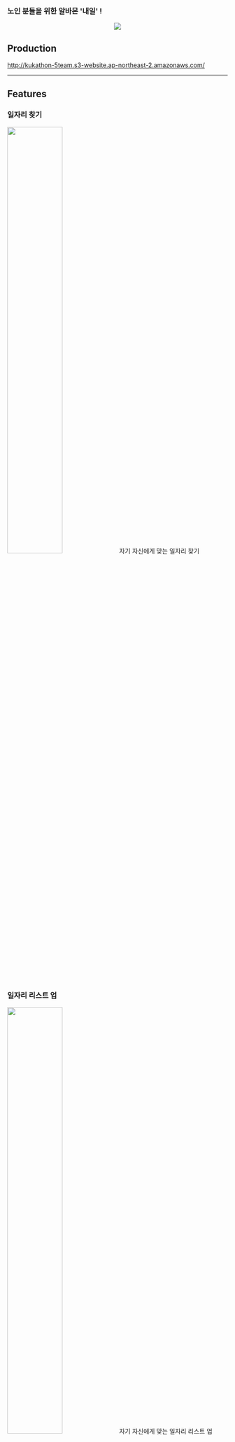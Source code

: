 
### <p>노인 분들을 위한 알바몬 '내일' !</p>
<div align=center>
<img src="https://user-images.githubusercontent.com/99026631/227742842-0da7d409-e84a-482b-8609-25fcaa07c2a0.png"/>
 
</div>


## Production
http://kukathon-5team.s3-website.ap-northeast-2.amazonaws.com/




***
## Features

### 일자리 찾기
<img src="https://user-images.githubusercontent.com/99026631/227742943-bbba90be-e878-4321-bb47-87c5275c2195.png" width="50%"/>
자기 자신에게 맞는 일자리 찾기

### 일자리 리스트 업
<img src="https://user-images.githubusercontent.com/99026631/227743005-05019957-e5ca-4560-a1e0-131aa93f89e4.png" width="50%"/>
자기 자신에게 맞는 일자리 리스트 업

### 스트랩 기능
<img src="https://user-images.githubusercontent.com/99026631/227743052-b5ebb159-2f79-4c87-97c8-dcea68324eda.png" width="50%"/>
<br/>
자기가 관리하는 노인분들 스트랩

### 상세 페이지
<img src="https://user-images.githubusercontent.com/99026631/227743101-6d200d43-6c18-4ac6-a4e4-2f27ff841ca6.png" width="50%"/>
<br/>
자신이 고른 일자리 상세 보기




***
## Tech Stack

<div align =center>

Area| Tech Stack|
:--------:|:------------------------------:|
**Frontend** | <img src="https://img.shields.io/badge/react-61DAFB?style=for-the-badge&logo=react&logoColor=black"> <img src="https://img.shields.io/badge/html5-E34F26?style=for-the-badge&logo=html5&logoColor=white"> <img src="https://img.shields.io/badge/css-1572B6?style=for-the-badge&logo=css3&logoColor=white">   <img src="https://img.shields.io/badge/javascript-F7DF1E?style=for-the-badge&logo=javascript&logoColor=black"> <img src="https://img.shields.io/badge/styledcomponents-DB7093?style=for-the-badge&logo=javascript&logoColor=black"><img src="https://img.shields.io/badge/?style=for-the-badge&logo=javascript&logoColor=black">  <img src="https://img.shields.io/badge/S3-569A31?style=for-the-badge&logo=Amazon S3&logoColor=white">
**Backend** |   <img src="https://img.shields.io/badge/spring-6DB33F?style=for-the-badge&logo=spring&logoColor=white">   <img src="https://img.shields.io/badge/java-007396?style=for-the-badge&logo=java&logoColor=white">  <img src="https://img.shields.io/badge/mysql-4479A1?style=for-the-badge&logo=mysql&logoColor=white"> <img src="https://img.shields.io/badge/rds-527FFF?style=for-the-badge&logo=mysql&logoColor=white"> 
**DevOps** |  <img src="https://img.shields.io/badge/Docker-2496ED?style=for-the-badge&logo=docker&logoColor=white"> <img src="https://img.shields.io/badge/Github_Actions-2088FF?style=for-the-badge&logo=Github-Actions&logoColor=black"> <img src="https://img.shields.io/badge/Amazon_EC2-FF9900?style=for-the-badge&logo=Amazon-EC2&logoColor=black">

</div>
  
*** 



